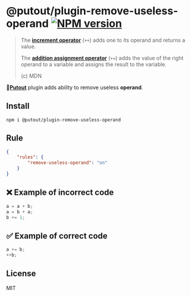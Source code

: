 # @putout/plugin-remove-useless-operand [![NPM version][NPMIMGURL]][NPMURL]

[NPMIMGURL]: https://img.shields.io/npm/v/@putout/plugin-remove-useless-operand.svg?style=flat&longCache=true
[NPMURL]: https://npmjs.org/package/@putout/plugin-remove-useless-operand "npm"

> The [**increment operator**](https://developer.mozilla.org/en-US/docs/Web/JavaScript/Reference/Operators/Increment) (`++`) adds one to its operand and returns a value.
>
> The [**addition assignment operator**](https://developer.mozilla.org/en-US/docs/Web/JavaScript/Reference/Operators/Addition_assignment) (`+=`) adds the value of the right operand to a variable and assigns the result to the variable.
>
> (c) MDN

🐊[**Putout**](https://github.com/coderaiser/putout) plugin adds ability to remove useless **operand**.

## Install

```
npm i @putout/plugin-remove-useless-operand
```

## Rule

```json
{
    "rules": {
        "remove-useless-operand": "on"
    }
}
```

## ❌ Example of incorrect code

```js
a = a + b;
a = b + a;
b += 1;
```

## ✅ Example of correct code

```js
a += b;
++b;
```

## License

MIT
